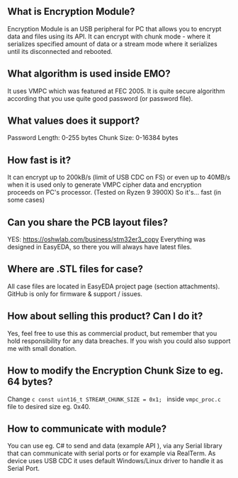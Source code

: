 ## What is Encryption Module?
Encryption Module is an USB peripheral for PC that allows you to encrypt data and files using its API.
It can encrypt with chunk mode - where it serializes specified amount of data or a stream mode where it serializes until its disconnected and rebooted.

## What algorithm is used inside EMO?
It uses VMPC which was featured at FEC 2005. It is quite secure algorithm according that you use quite good password (or password file). 

## What values does it support?
Password Length: 0-255 bytes
Chunk Size: 0-16384 bytes

## How fast is it?
It can encrypt up to 200kB/s (limit of USB CDC on FS) or even up to 40MB/s when it is used only to generate VMPC cipher data and encryption proceeds on PC's processor. (Tested on Ryzen 9 3900X)
So it's... fast (in some cases)

## Can you share the PCB layout files?
YES: https://oshwlab.com/business/stm32er3_copy
Everything was designed in EasyEDA, so there you will always have latest files.

## Where are .STL files for case?
All case files are located in EasyEDA project page (section attachments). GitHub is only for firmware & support / issues.

## How about selling this product? Can I do it?
Yes, feel free to use this as commercial product, but remember that you hold responsibility for any data breaches. If you wish you could also support me with small donation.

## How to modify the Encryption Chunk Size to eg. 64 bytes?
Change ```c
const uint16_t STREAM_CHUNK_SIZE = 0x1;
``` inside `vmpc_proc.c` file to desired size eg. 0x40.

## How to communicate with module?
You can use eg. C# to send and data (example API <here>), via any Serial library that can communicate with serial ports or for example via RealTerm. As device uses USB CDC it uses default Windows/Linux driver to handle it as Serial Port.

